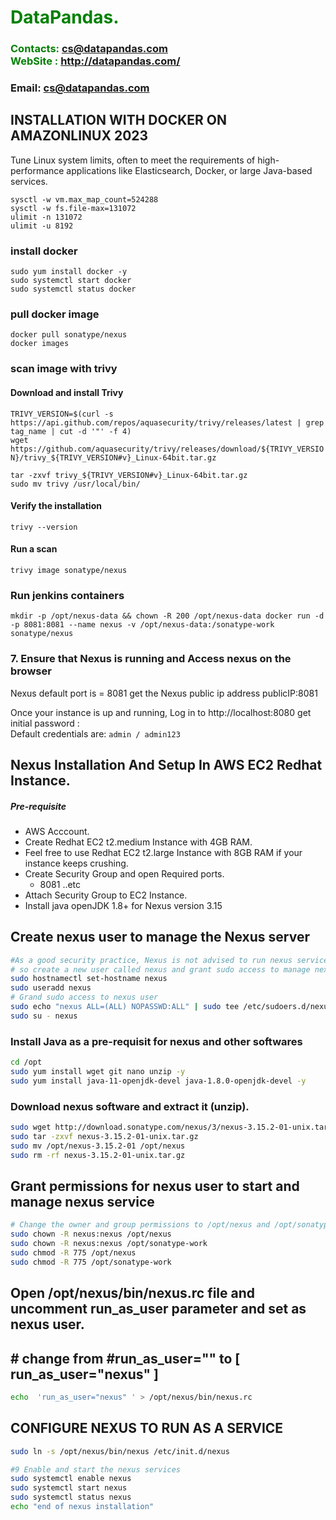 #  **<span style="color:green">DataPandas.</span>**
### **<span style="color:green">Contacts: cs@datapandas.com<br> WebSite : <http://datapandas.com/></span>**
### **Email: cs@datapandas.com**

## INSTALLATION WITH DOCKER ON AMAZONLINUX 2023
 Tune Linux system limits, often to meet the requirements of high-performance applications like Elasticsearch, Docker, or large Java-based services. 
 
`sysctl -w vm.max_map_count=524288`    
`sysctl -w fs.file-max=131072`   
`ulimit -n 131072`  
`ulimit -u 8192`  

### install docker  
`sudo yum install docker -y`  
`sudo systemctl start docker`  
`sudo systemctl status docker`  


### pull docker image  
`docker pull sonatype/nexus`  
`docker images`

### scan image with trivy   
#### Download and install Trivy  
`TRIVY_VERSION=$(curl -s https://api.github.com/repos/aquasecurity/trivy/releases/latest | grep tag_name | cut -d '"' -f 4)`  
`wget https://github.com/aquasecurity/trivy/releases/download/${TRIVY_VERSION}/trivy_${TRIVY_VERSION#v}_Linux-64bit.tar.gz`  

`tar -zxvf trivy_${TRIVY_VERSION#v}_Linux-64bit.tar.gz`   
`sudo mv trivy /usr/local/bin/`   


#### Verify the installation
`trivy --version`   

#### Run a scan   
`trivy image sonatype/nexus`  


### Run jenkins containers  
`mkdir -p /opt/nexus-data && chown -R 200 /opt/nexus-data
docker run -d -p 8081:8081 --name nexus -v /opt/nexus-data:/sonatype-work sonatype/nexus`

### 7. Ensure that Nexus is running and Access nexus on the browser
 Nexus default port is = 8081
 get the Nexus public ip address 
 publicIP:8081

Once your instance is up and running, Log in to http://localhost:8080 
get initial password :  
Default credentials are: `admin / admin123`


## Nexus Installation And Setup In AWS EC2 Redhat Instance.
##### Pre-requisite
+ AWS Acccount.
+ Create Redhat EC2 t2.medium Instance with 4GB RAM.
+ Feel free to use Redhat EC2 t2.large Instance with 8GB RAM if your instance keeps crushing. 
+ Create Security Group and open Required ports.
   + 8081 ..etc
+ Attach Security Group to EC2 Instance.
+ Install java openJDK 1.8+ for Nexus version 3.15

## Create nexus user to manage the Nexus server
```sh
#As a good security practice, Nexus is not advised to run nexus service as a root user, 
# so create a new user called nexus and grant sudo access to manage nexus services as follows. 
sudo hostnamectl set-hostname nexus
sudo useradd nexus
# Grand sudo access to nexus user
sudo echo "nexus ALL=(ALL) NOPASSWD:ALL" | sudo tee /etc/sudoers.d/nexus
sudo su - nexus
```

### Install Java as a pre-requisit for nexus and other softwares

``` sh
cd /opt
sudo yum install wget git nano unzip -y
sudo yum install java-11-openjdk-devel java-1.8.0-openjdk-devel -y
```
### Download nexus software and extract it (unzip).
```sh
sudo wget http://download.sonatype.com/nexus/3/nexus-3.15.2-01-unix.tar.gz 
sudo tar -zxvf nexus-3.15.2-01-unix.tar.gz
sudo mv /opt/nexus-3.15.2-01 /opt/nexus
sudo rm -rf nexus-3.15.2-01-unix.tar.gz
```

## Grant permissions for nexus user to start and manage nexus service
```sh
# Change the owner and group permissions to /opt/nexus and /opt/sonatype-work directories.
sudo chown -R nexus:nexus /opt/nexus
sudo chown -R nexus:nexus /opt/sonatype-work
sudo chmod -R 775 /opt/nexus
sudo chmod -R 775 /opt/sonatype-work
```
##  Open /opt/nexus/bin/nexus.rc file and  uncomment run_as_user parameter and set as nexus user.
## # change from #run_as_user="" to [ run_as_user="nexus" ]

```sh
echo  'run_as_user="nexus" ' > /opt/nexus/bin/nexus.rc
```

##  CONFIGURE NEXUS TO RUN AS A SERVICE 
```sh
sudo ln -s /opt/nexus/bin/nexus /etc/init.d/nexus

#9 Enable and start the nexus services
sudo systemctl enable nexus
sudo systemctl start nexus
sudo systemctl status nexus
echo "end of nexus installation"
```
